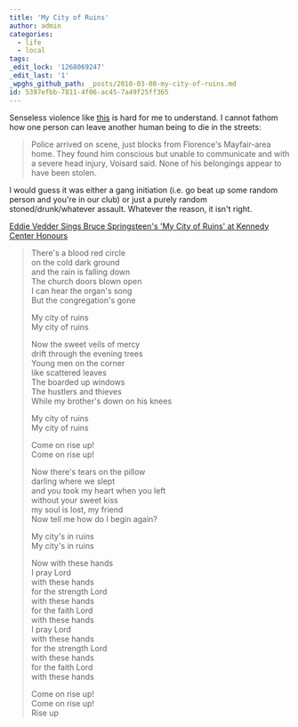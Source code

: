 ```yaml
---
title: 'My City of Ruins'
author: admin
categories:
  - life
  - local
tags: 
_edit_lock: '1268069247'
_edit_last: '1'
_wpghs_github_path: _posts/2010-03-08-my-city-of-ruins.md
id: 5397efbb-7811-4f06-ac45-7a49f25ff365
---
```

<p>Senseless violence like <a href="http://www.thestarphoenix.com/sports/StarPhoenix+journalist+hospital+after+assault/2630627/story.html">this</a> is hard for me to understand.  I cannot fathom how one person can leave another human being to die in the streets:</p>
<blockquote><p>Police arrived on scene, just blocks from Florence's Mayfair-area home. They found him conscious but unable to communicate and with a severe head injury, Voisard said. None of his belongings appear to have been stolen.</p></blockquote>
<p>I would guess it was either a gang initiation (i.e. go beat up some random person and you're in our club) or just a purely random stoned/drunk/whatever assault.  Whatever the reason, it isn't right.</p>
<p><a href="http://www.youtube.com/watch?v=aelR842p_78">Eddie Vedder Sings Bruce Springsteen's 'My City of Ruins' at Kennedy Center Honours</a></p>
<blockquote><p>There's a blood red circle<br />
on the cold dark ground<br />
and the rain is falling down<br />
The church doors blown open<br />
I can hear the organ's song<br />
But the congregation's gone</p>
<p>My city of ruins<br />
My city of ruins</p>
<p>Now the sweet veils of mercy<br />
drift through the evening trees<br />
Young men on the corner<br />
like scattered leaves<br />
The boarded up windows<br />
The hustlers and thieves<br />
While my brother's down on his knees</p>
<p>My city of ruins<br />
My city of ruins</p>
<p>Come on rise up!<br />
Come on rise up!</p>
<p>Now there's tears on the pillow<br />
darling where we slept<br />
and you took my heart when you left<br />
without your sweet kiss<br />
my soul is lost, my friend<br />
Now tell me how do I begin again?</p>
<p>My city's in ruins<br />
My city's in ruins</p>
<p>Now with these hands<br />
I pray Lord<br />
with these hands<br />
for the strength Lord<br />
with these hands<br />
for the faith Lord<br />
with these hands<br />
I pray Lord<br />
with these hands<br />
for the strength Lord<br />
with these hands<br />
for the faith Lord<br />
with these hands</p>
<p>Come on rise up!<br />
Come on rise up!<br />
Rise up</p></blockquote>
